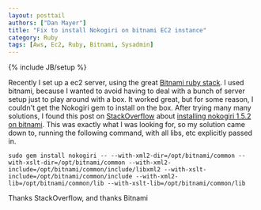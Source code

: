 ```yaml
---
layout: posttail
authors: ["Dan Mayer"]
title: "Fix to install Nokogiri on bitnami EC2 instance"
category: Ruby
tags: [Aws, Ec2, Ruby, Bitnami, Sysadmin]
---
```

{% include JB/setup %}

Recently I set up a ec2 server, using the great [Bitnami ruby stack](http://bitnami.org/). I used bitnami, because I wanted to avoid having to deal with a bunch of server setup just to play around with a box. It worked great, but for some reason, I couldn't get the Nokogiri gem to install on the box. After trying many many solutions, I found this post on [StackOverflow](http://stackoverflow.com) about [installing nokogiri 1.5.2 on bitnami](http://stackoverflow.com/questions/9725679/installing-nokogiri-1-5-2). This was exactly what I was looking for, so my solution came down to, running the following command, with all libs, etc explicitly passed in.  

`sudo gem install nokogiri -- --with-xml2-dir=/opt/bitnami/common --with-xslt-dir=/opt/bitnami/common --with-xml2-include=/opt/bitnami/common/include/libxml2 --with-xslt-include=/opt/bitnami/common/include --with-xml2-lib=/opt/bitnami/common/lib --with-xslt-lib=/opt/bitnami/common/lib`

Thanks StackOverflow, and thanks Bitnami